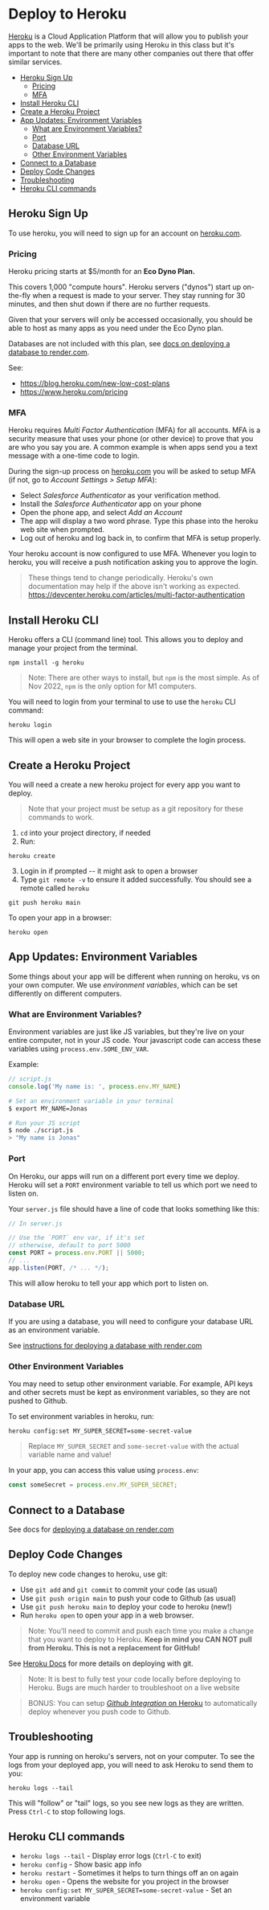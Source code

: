 # Deploy to Heroku

[Heroku](https://www.heroku.com/) is a Cloud Application Platform that will allow you to publish your apps to the web. We'll be primarily using Heroku in this class but it's important to note that there are many other companies out there that offer similar services.

- [Heroku Sign Up](#heroku-sign-up)
  * [Pricing](#pricing)
  * [MFA](#mfa)
- [Install Heroku CLI](#install-heroku-cli)
- [Create a Heroku Project](#create-a-heroku-project)
- [App Updates: Environment Variables](#app-updates-environment-variables)
  * [What are Environment Variables?](#what-are-environment-variables)
  * [Port](#port)
  * [Database URL](#database-url)
  * [Other Environment Variables](#other-environment-variables)
- [Connect to a Database](#connect-to-a-database)
- [Deploy Code Changes](#deploy-code-changes)
- [Troubleshooting](#troubleshooting)
- [Heroku CLI commands](#heroku-cli-commands)


## Heroku Sign Up

To use heroku, you will need to sign up for an account on [heroku.com](https://www.heroku.com/).


### Pricing

Heroku pricing starts at $5/month for an **Eco Dyno Plan.** 

This covers 1,000 "compute hours". Heroku servers ("dynos") start up on-the-fly when a request is made to your server. They stay running for 30 minutes, and then shut down if there are no further requests. 

Given that your servers will only be accessed occasionally, you should be able to host as many apps as you need under the Eco Dyno plan.

Databases are not included with this plan, see [docs on deploying a database to render.com](./render-db.md).

See:
- https://blog.heroku.com/new-low-cost-plans
- https://www.heroku.com/pricing

### MFA

Heroku requires _Multi Factor Authentication_ (MFA) for all accounts. MFA is a security measure that uses your phone (or other device) to prove that you are who you say you are. A common example is when apps send you a text message with a one-time code to login.

During the sign-up process on [heroku.com](https://www.heroku.com/) you will be asked to setup MFA (if not, go to _Account Settings > Setup MFA_):

- Select _Salesforce Authenticator_ as your verification method.
- Install the _Salesforce Authenticator_ app on your phone
- Open the phone app, and select _Add an Account_
- The app will display a two word phrase. Type this phase into the heroku web site when prompted.
- Log out of heroku and log back in, to confirm that MFA is setup properly.

Your heroku account is now configured to use MFA. Whenever you login to heroku, you will receive a push notification asking you to approve the login.

> These things tend to change periodically. Heroku's own documentation may help if the above isn't working as expected. https://devcenter.heroku.com/articles/multi-factor-authentication

## Install Heroku CLI

Heroku offers a CLI (command line) tool. This allows you to deploy and manage your project from the terminal.

```
npm install -g heroku
```

> Note: There are other ways to install, but `npm` is the most simple. As of Nov 2022, `npm` is the only option for M1 computers.

You will need to login from your terminal to use to use the `heroku` CLI command:

```
heroku login
```

This will open a web site in your browser to complete the login process.

## Create a Heroku Project 

You will need a create a new heroku project for every app you want to deploy.

> Note that your project must be setup as a git repository for these commands to work.


1. `cd` into your project directory, if needed
2. Run:
```
heroku create
```
3. Login in if prompted -- it might ask to open a browser
4. Type `git remote -v` to ensure it added successfully. You should see a remote called `heroku`

```
git push heroku main
```

To open your app in a browser:

```
heroku open
```


## App Updates: Environment Variables

Some things about your app will be different when running on heroku, vs on your own computer. We use _environment variables_, which can be set differently on different computers.

### What are Environment Variables?

Environment variables are just like JS variables, but they're live on your entire computer, not in your JS code. Your javascript code can access these variables using `process.env.SOME_ENV_VAR`.

Example:

```js
// script.js
console.log('My name is: ', process.env.MY_NAME)
```

```sh
# Set an environment variable in your terminal
$ export MY_NAME=Jonas

# Run your JS script
$ node ./script.js
> "My name is Jonas"
```


### Port

On Heroku, our apps will run on a different port every time we deploy. Heroku will set a `PORT` environment variable to tell us which port we need to listen on.

Your `server.js` file should have a line of code that looks something like this:

```js
// In server.js

// Use the `PORT` env var, if it's set
// otherwise, default to port 5000
const PORT = process.env.PORT || 5000;
// ...
app.listen(PORT, /* ... */);
```

This will allow heroku to tell your app which port to listen on.

### Database URL

If you are using a database, you will need to configure your database URL as an environment variable.

See [instructions for deploying a database with render.com](./render-db.md)


### Other Environment Variables

You may need to setup other environment variable. For example, API keys and other secrets must be kept as environment variables, so they are not pushed to Github.

To set environment variables in heroku, run:

```
heroku config:set MY_SUPER_SECRET=some-secret-value
```

> Replace `MY_SUPER_SECRET` and `some-secret-value` with the actual variable name and value!

In your app, you can access this value using `process.env`:

```js
const someSecret = process.env.MY_SUPER_SECRET;
```

## Connect to a Database

See docs for [deploying a database on render.com](./render-db.md)

## Deploy Code Changes

To deploy new code changes to heroku, use git:

- Use `git add` and `git commit` to commit your code (as usual)
- Use `git push origin main` to push your code to Github (as usual)
- Use `git push heroku main` to deploy your code to heroku (new!)
- Run `heroku open` to open your app in a web browser.


> Note: You'll need to commit and push each time you make a change that you want to deploy to Heroku. **Keep in mind you CAN NOT pull from Heroku. This is not a replacement for GitHub!**

See [Heroku Docs](https://devcenter.heroku.com/articles/git) for more details on deploying with git.

> Note: It is best to fully test your code locally before deploying to Heroku. Bugs are much harder to troubleshoot on a live website


> BONUS: You can setup [_Github Integration_ on Heroku](https://devcenter.heroku.com/articles/github-integration) to automatically deploy whenever you push code to Github.


## Troubleshooting

Your app is running on heroku's servers, not on your computer. To see the logs from your deployed app, you will need to ask Heroku to send them to you:

```
heroku logs --tail
```

This will "follow" or "tail" logs, so you see new logs as they are written. Press `Ctrl-C` to stop following logs.

## Heroku CLI commands

- `heroku logs --tail` - Display error logs (`Ctrl-C` to exit)
- `heroku config` - Show basic app info
- `heroku restart` - Sometimes it helps to turn things off an on again
- `heroku open` - Opens the website for you project in the browser
- `heroku config:set MY_SUPER_SECRET=some-secret-value` - Set an environment variable
